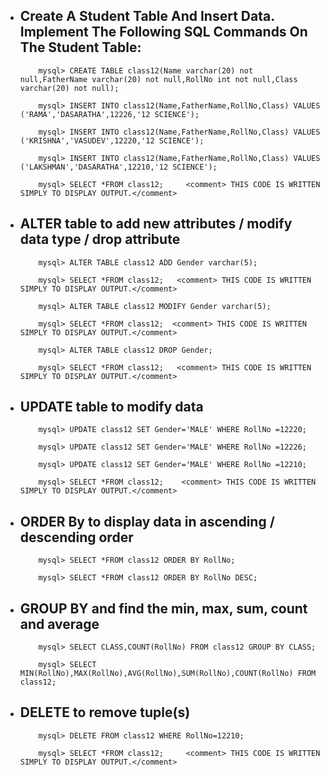 - ## Create A Student Table And Insert Data. Implement The Following SQL Commands On The Student Table:
          mysql> CREATE TABLE class12(Name varchar(20) not null,FatherName varchar(20) not null,RollNo int not null,Class varchar(20) not null);

          mysql> INSERT INTO class12(Name,FatherName,RollNo,Class) VALUES ('RAMA','DASARATHA',12226,'12 SCIENCE');

          mysql> INSERT INTO class12(Name,FatherName,RollNo,Class) VALUES ('KRISHNA','VASUDEV',12220,'12 SCIENCE');

          mysql> INSERT INTO class12(Name,FatherName,RollNo,Class) VALUES ('LAKSHMAN','DASARATHA',12210,'12 SCIENCE');

          mysql> SELECT *FROM class12;     <comment> THIS CODE IS WRITTEN SIMPLY TO DISPLAY OUTPUT.</comment>
- ## ALTER table to add new attributes / modify data type / drop attribute
          mysql> ALTER TABLE class12 ADD Gender varchar(5);

          mysql> SELECT *FROM class12;   <comment> THIS CODE IS WRITTEN SIMPLY TO DISPLAY OUTPUT.</comment>

          mysql> ALTER TABLE class12 MODIFY Gender varchar(5);

          mysql> SELECT *FROM class12;  <comment> THIS CODE IS WRITTEN SIMPLY TO DISPLAY OUTPUT.</comment>

          mysql> ALTER TABLE class12 DROP Gender;

          mysql> SELECT *FROM class12;   <comment> THIS CODE IS WRITTEN SIMPLY TO DISPLAY OUTPUT.</comment>
- ## UPDATE table to modify data
          mysql> UPDATE class12 SET Gender='MALE' WHERE RollNo =12220;
          
          mysql> UPDATE class12 SET Gender='MALE' WHERE RollNo =12226;

          mysql> UPDATE class12 SET Gender='MALE' WHERE RollNo =12210;

          mysql> SELECT *FROM class12;    <comment> THIS CODE IS WRITTEN SIMPLY TO DISPLAY OUTPUT.</comment>
- ## ORDER By to display data in ascending / descending order 
          mysql> SELECT *FROM class12 ORDER BY RollNo;
          
          mysql> SELECT *FROM class12 ORDER BY RollNo DESC;
- ## GROUP BY and find the min, max, sum, count and average
          mysql> SELECT CLASS,COUNT(RollNo) FROM class12 GROUP BY CLASS;

          mysql> SELECT MIN(RollNo),MAX(RollNo),AVG(RollNo),SUM(RollNo),COUNT(RollNo) FROM class12;
- ## DELETE to remove tuple(s)
          mysql> DELETE FROM class12 WHERE RollNo=12210;

          mysql> SELECT *FROM class12;     <comment> THIS CODE IS WRITTEN SIMPLY TO DISPLAY OUTPUT.</comment>